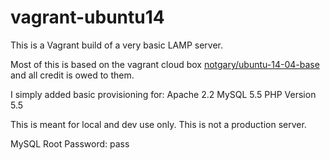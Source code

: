 vagrant-ubuntu14
================

This is a Vagrant build of a very basic LAMP server.

Most of this is based on the vagrant cloud box [notgary/ubuntu-14-04-base](https://vagrantcloud.com/notgary/boxes/ubuntu-14-04-base) and all credit is owed to them. 

I simply added basic provisioning for: 
Apache 2.2
MySQL 5.5
PHP Version 5.5

This is meant for local and dev use only. This is not a production server. 

MySQL Root Password: pass


